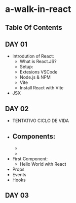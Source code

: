 # a-walk-in-react

## Table Of Contents


## DAY 01
- Introdution of React:
  - What is React.JS?
  - Setup:
  - Extesions VSCode
  - Node.js & NPM
  - Vite
  - Install React with Vite
- JSX
  
 ## DAY 02
- TENTATIVO CICLO DE VIDA
- Components:
  -
  -
  -
- First Component: 
  - Hello World with React
- Props
- Events
- Hooks

## DAY 03 
